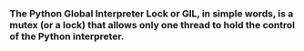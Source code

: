 ### The Python Global Interpreter Lock or GIL, in simple words, is a mutex (or a lock) that allows only one thread to hold the control of the Python interpreter.